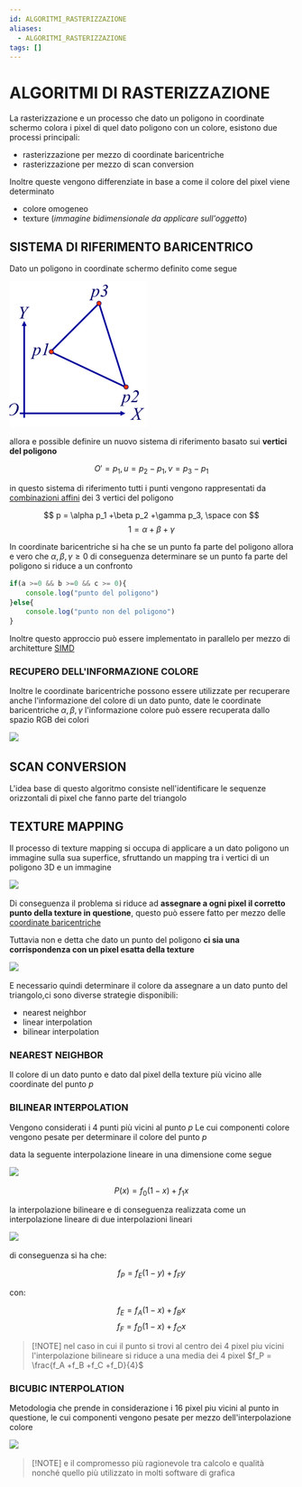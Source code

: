 ```yaml
---
id: ALGORITMI_RASTERIZZAZIONE
aliases:
  - ALGORITMI_RASTERIZZAZIONE
tags: []
---
```


# ALGORITMI DI RASTERIZZAZIONE

La rasterizzazione e un processo che dato un poligono in coordinate schermo colora i pixel di quel dato poligono con un colore, esistono due processi principali:

- rasterizzazione per mezzo di coordinate baricentriche
- rasterizzazione per mezzo di scan conversion

Inoltre queste vengono differenziate in base a come il colore del pixel viene determinato

- colore omogeneo
- texture (*immagine bidimensionale da applicare sull'oggetto*)


## SISTEMA DI RIFERIMENTO BARICENTRICO

Dato un poligono in coordinate schermo definito come segue

![](assets/imgs/poligono_baricentrico.png)

allora e possible definire un nuovo sistema di riferimento basato sui **vertici del poligono**

$$
O' = p_1,u = p_2 - p_1,v = p_3 - p_1
$$

in questo sistema di riferimento tutti i punti vengono rappresentati da [combinazioni affini](TRASFORMAZIONI_GEOMETRICHE.md#COMBINAZIONE%20AFFINE) dei 3 vertici del poligono

$$
p = \alpha p_1 +\beta p_2 +\gamma p_3, \space con
$$
$$
1= \alpha + \beta + \gamma
$$

In coordinate baricentriche si ha che se un punto fa parte del poligono allora e vero che $\alpha,\beta,\gamma \geq 0$ di conseguenza determinare se un  punto fa parte del poligono si riduce a un confronto

```javascript
if(a >=0 && b >=0 && c >= 0){
	console.log("punto del poligono")
}else{
	console.log("punto non del poligono")
}
```

Inoltre questo approccio può essere implementato in parallelo per mezzo di architetture [SIMD](https://it.wikipedia.org/wiki/SIMD) 

### RECUPERO DELL'INFORMAZIONE COLORE

Inoltre le coordinate baricentriche possono essere utilizzate per recuperare anche l'informazione del colore di un dato punto, date le coordinate baricentriche $\alpha,\beta,\gamma$ l'informazione colore può essere recuperata dallo spazio RGB dei colori

![](Pasted%20image%2020241214104134.png)

## SCAN CONVERSION

L'idea base di questo algoritmo consiste nell'identificare le sequenze orizzontali di pixel che fanno parte del triangolo


## TEXTURE MAPPING

Il processo di texture mapping si occupa di applicare a un dato poligono un immagine sulla sua superfice, sfruttando un mapping tra i vertici di un poligono 3D e un immagine

![](Pasted%20image%2020241214154455.png)

Di conseguenza il problema si riduce ad **assegnare a ogni pixel il corretto punto della texture in questione**, questo può essere fatto per mezzo delle [coordinate baricentriche](#SISTEMA%20DI%20RIFERIMENTO%20BARICENTRICO) 

Tuttavia non e detta che dato un punto del poligono **ci sia una corrispondenza con un pixel esatta della texture**

![](Pasted%20image%2020241214155219.png)

E necessario quindi determinare il colore da assegnare a un dato punto del triangolo,ci sono diverse strategie disponibili:

- nearest neighbor
- linear interpolation
- bilinear interpolation

### NEAREST NEIGHBOR

Il colore di un dato punto e dato dal pixel della texture più vicino alle coordinate del punto $p$

### BILINEAR INTERPOLATION

Vengono considerati i 4 punti più vicini al punto $p$ Le cui componenti colore vengono pesate per determinare il colore del punto $p$

data la seguente interpolazione lineare in una dimensione come segue

![](Pasted%20image%2020241214160025.png)

$$
P(x) = f_0(1-x) + f_1x
$$

la interpolazione bilineare e di conseguenza realizzata come un interpolazione lineare di due interpolazioni lineari

![](Pasted%20image%2020241214160210.png)

di conseguenza si ha che:

$$
f_P= f_E(1-y)+ f_Fy
$$

con:

$$
f_E= f_A(1-x)+ f_Bx
$$
$$
f_F= f_D(1-x)+ f_Cx
$$

>[!NOTE] nel caso in cui il punto si trovi al centro dei 4 pixel piu vicini l'interpolazione bilineare si riduce a una media dei 4 pixel $f_P = \frac{f_A +f_B +f_C +f_D}{4}$

### BICUBIC INTERPOLATION

Metodologia che prende in considerazione i $16$ pixel piu vicini al punto in questione, le cui componenti vengono pesate per mezzo dell'interpolazione colore

![](Pasted%20image%2020241214160835.png)

>[!NOTE] e il compromesso più ragionevole tra calcolo e qualità nonché quello più utilizzato in molti software di grafica